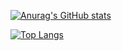 [![Anurag's GitHub stats](https://github-readme-stats.vercel.app/api?username=DongjunLee22&count_private=true&show_icons=true&theme=radical)](https://github.com/anuraghazra/github-readme-stats)


[![Top Langs](https://github-readme-stats.vercel.app/api/top-langs/?username=DongjunLee22)](https://github.com/anuraghazra/github-readme-stats)
